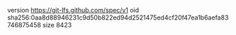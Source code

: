 version https://git-lfs.github.com/spec/v1
oid sha256:0aa8d88946231c9d50b822ed94d2521475ed4cf20f47ea1b6aefa83746875458
size 8423
